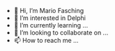 - 👋 Hi, I’m Mario Fasching
- 👀 I’m interested in Delphi
- 🌱 I’m currently learning ...
- 💞️ I’m looking to collaborate on ...
- 📫 How to reach me ...

<!---
MarioFaschingTSF/MarioFaschingTSF is a ✨ special ✨ repository because its `README.md` (this file) appears on your GitHub profile.
You can click the Preview link to take a look at your changes.
--->
